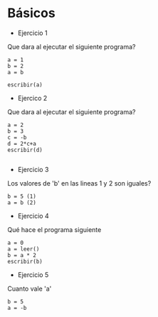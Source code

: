 
# Básicos
* Ejercicio 1

Que dara al ejecutar el siguiente programa?
```
a = 1
b = 2
a = b

escribir(a)

```

* Ejercico 2

Que dara al ejecutar el siguiente programa?
```
a = 2
b = 3
c = -b
d = 2*c+a
escribir(d)


```

* Ejercicio 3

Los valores de 'b' en las lineas 1 y 2 son iguales?

```
b = 5 (1)
a = b (2)
```

* Ejercicio 4

Qué hace el programa siguiente
```
a = 0
a = leer()
b = a * 2
escribir(b)

```

* Ejercicio 5

Cuanto vale 'a'

```
b = 5 
a = -b
```


 
















